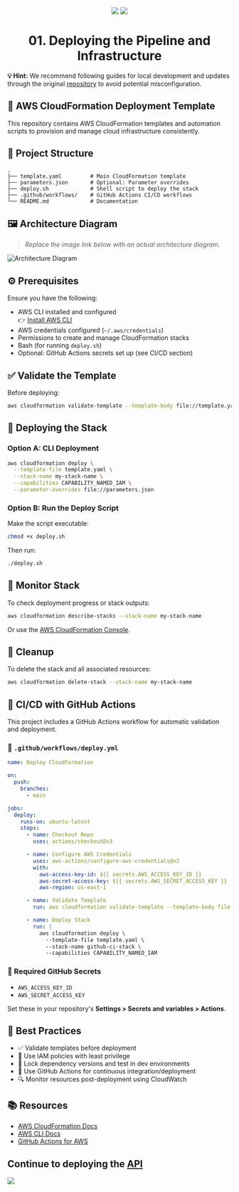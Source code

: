 <div align="center"><a name="readme-top"></a></div>

<!-- SHIELD GROUP -->
<div align="center">

[![][installation-shield]][installation-link]
[![][license-shield]][license-link]

</div>

<h1 align="center">01. Deploying the Pipeline and Infrastructure</h1>

**💡 Hint:** We recommend following guides for local development and updates through the original [repository][link-to-repo] to avoid potential misconfiguration.

## 🚀 AWS CloudFormation Deployment Template

This repository contains AWS CloudFormation templates and automation scripts to provision and manage cloud infrastructure consistently.



## 📁 Project Structure

```
.
├── template.yaml         # Main CloudFormation template
├── parameters.json       # Optional: Parameter overrides
├── deploy.sh             # Shell script to deploy the stack
├── .github/workflows/    # GitHub Actions CI/CD workflows
└── README.md             # Documentation
```



## 🖼️ Architecture Diagram

> _Replace the image link below with an actual architecture diagram._

![Architecture Diagram](https://via.placeholder.com/800x400?text=Architecture+Diagram)



## ⚙️ Prerequisites

Ensure you have the following:

- AWS CLI installed and configured  
  👉 [Install AWS CLI](https://docs.aws.amazon.com/cli/latest/userguide/install-cliv2.html)
- AWS credentials configured (`~/.aws/credentials`)
- Permissions to create and manage CloudFormation stacks
- Bash (for running `deploy.sh`)
- Optional: GitHub Actions secrets set up (see CI/CD section)



## ✅ Validate the Template

Before deploying:

```bash
aws cloudformation validate-template --template-body file://template.yaml
```



## 🚀 Deploying the Stack

### Option A: CLI Deployment

```bash
aws cloudformation deploy \
  --template-file template.yaml \
  --stack-name my-stack-name \
  --capabilities CAPABILITY_NAMED_IAM \
  --parameter-overrides file://parameters.json
```

### Option B: Run the Deploy Script

Make the script executable:

```bash
chmod +x deploy.sh
```

Then run:

```bash
./deploy.sh
```



## 📡 Monitor Stack

To check deployment progress or stack outputs:

```bash
aws cloudformation describe-stacks --stack-name my-stack-name
```

Or use the [AWS CloudFormation Console](https://console.aws.amazon.com/cloudformation/).



## 🧹 Cleanup

To delete the stack and all associated resources:

```bash
aws cloudformation delete-stack --stack-name my-stack-name
```



## 🤖 CI/CD with GitHub Actions

This project includes a GitHub Actions workflow for automatic validation and deployment.

### 📂 `.github/workflows/deploy.yml`

```yaml
name: Deploy CloudFormation

on:
  push:
    branches:
      - main

jobs:
  deploy:
    runs-on: ubuntu-latest
    steps:
      - name: Checkout Repo
        uses: actions/checkout@v3

      - name: Configure AWS Credentials
        uses: aws-actions/configure-aws-credentials@v2
        with:
          aws-access-key-id: ${{ secrets.AWS_ACCESS_KEY_ID }}
          aws-secret-access-key: ${{ secrets.AWS_SECRET_ACCESS_KEY }}
          aws-region: us-east-1

      - name: Validate Template
        run: aws cloudformation validate-template --template-body file://template.yaml

      - name: Deploy Stack
        run: |
          aws cloudformation deploy \
            --template-file template.yaml \
            --stack-name github-ci-stack \
            --capabilities CAPABILITY_NAMED_IAM
```

### 🔐 Required GitHub Secrets

- `AWS_ACCESS_KEY_ID`
- `AWS_SECRET_ACCESS_KEY`

Set these in your repository's **Settings > Secrets and variables > Actions**.



## 🌟 Best Practices

- ✅ Validate templates before deployment
- 🔐 Use IAM policies with least privilege
- 📌 Lock dependency versions and test in dev environments
- 🔁 Use GitHub Actions for continuous integration/deployment
- 🔍 Monitor resources post-deployment using CloudWatch



## 📚 Resources

- [AWS CloudFormation Docs](https://docs.aws.amazon.com/cloudformation/)
- [AWS CLI Docs](https://docs.aws.amazon.com/cli/latest/reference/cloudformation/)
- [GitHub Actions for AWS](https://github.com/aws-actions)



## Continue to deploying the [API][up-next-link]


[![][back-to-top]](#readme-top)


<!-- Link Groups -->

[installation-link]: https://github.com/arrat-tools/infrastructure/blob/main/README.md
[installation-shield]: https://img.shields.io/badge/Docs-blue?style=flat-square&logo=readthedocs&color=3b82f6&labelColor=334155&logoColor=f5f5f5
[license-link]: https://github.com/arrat-tools/infrastructure/blob/main/License
[license-shield]: https://img.shields.io/badge/license-MIT-blue.svg?style=flat-square&color=3b82f6&labelColor=334155
[back-to-top]: https://img.shields.io/badge/-Back_to_top-151515?style=flat-square
[link-to-repo]: https://github.com/arrat-tools/infrastructure
[up-next-link]: https://github.com/arrat-tools/deploy/blob/main/guide/02-deploy-the-api.md
